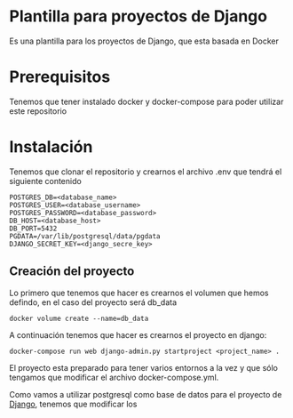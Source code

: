 # Plantilla para proyectos de Django
Es una plantilla para los proyectos de Django, que esta basada en Docker

# Prerequisitos
Tenemos que tener instalado docker y docker-compose para poder utilizar este repositorio

# Instalación
Tenemos que clonar el repositorio y crearnos el archivo .env que tendrá el siguiente contenido

```
POSTGRES_DB=<database_name>
POSTGRES_USER=<database_username>
POSTGRES_PASSWORD=<database_password>
DB_HOST=<database_host>
DB_PORT=5432
PGDATA=/var/lib/postgresql/data/pgdata
DJANGO_SECRET_KEY=<django_secre_key>
```

## Creación del proyecto
Lo primero que tenemos que hacer es crearnos el volumen que hemos defindo, en el caso del proyecto será db_data

```
docker volume create --name=db_data
```

A continuación tenemos que hacer es crearnos el proyecto en django:

```
docker-compose run web django-admin.py startproject <project_name> .
```

El proyecto esta preparado para tener varios entornos a la vez y que sólo tengamos que modificar el archivo docker-compose.yml.

Como vamos a utilizar postgresql como base de datos para el proyecto de [Django](https://www.djangoproject.com/), tenemos que modificar los
